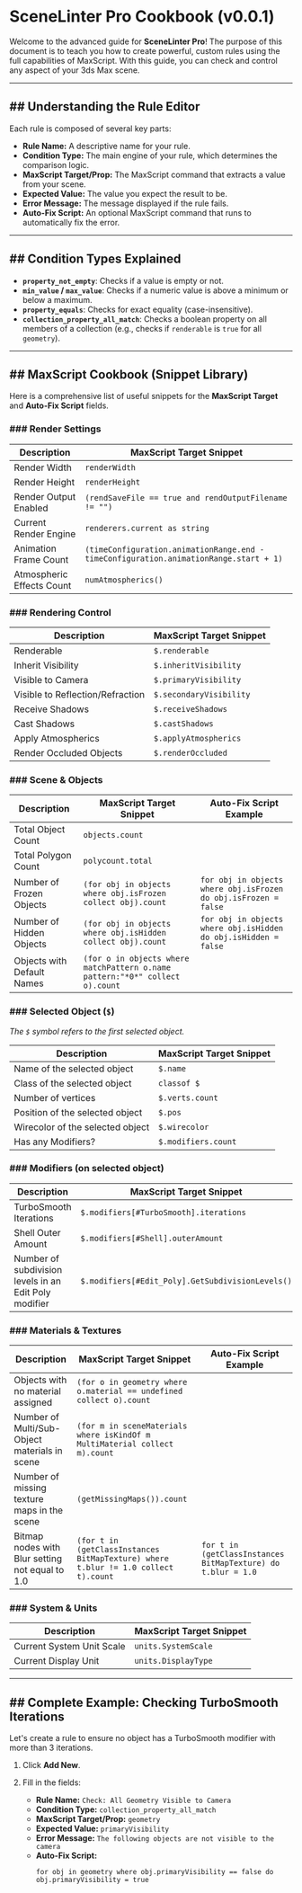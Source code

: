 # SceneLinter Pro Cookbook (v0.0.1)

Welcome to the advanced guide for **SceneLinter Pro**! The purpose of this document is to teach you how to create powerful, custom rules using the full capabilities of MaxScript. With this guide, you can check and control any aspect of your 3ds Max scene.

---
## ## Understanding the Rule Editor

Each rule is composed of several key parts:

* **Rule Name:** A descriptive name for your rule.
* **Condition Type:** The main engine of your rule, which determines the comparison logic.
* **MaxScript Target/Prop:** The MaxScript command that extracts a value from your scene.
* **Expected Value:** The value you expect the result to be.
* **Error Message:** The message displayed if the rule fails.
* **Auto-Fix Script:** An optional MaxScript command that runs to automatically fix the error.

---
## ## Condition Types Explained

* **`property_not_empty`**: Checks if a value is empty or not.
* **`min_value` / `max_value`**: Checks if a numeric value is above a minimum or below a maximum.
* **`property_equals`**: Checks for exact equality (case-insensitive).
* **`collection_property_all_match`**: Checks a boolean property on all members of a collection (e.g., checks if `renderable` is `true` for all `geometry`).

---
## ## MaxScript Cookbook (Snippet Library)

Here is a comprehensive list of useful snippets for the **MaxScript Target** and **Auto-Fix Script** fields.

### ### Render Settings

| Description                | MaxScript Target Snippet                               |
| -------------------------- | ------------------------------------------------------ |
| Render Width               | `renderWidth`                                          |
| Render Height              | `renderHeight`                                         |
| Render Output Enabled      | `(rendSaveFile == true and rendOutputFilename != "")`  |
| Current Render Engine      | `renderers.current as string`                          |
| Animation Frame Count      | `(timeConfiguration.animationRange.end - timeConfiguration.animationRange.start + 1)` |
| Atmospheric Effects Count  | `numAtmospherics()`                                    |

### ### Rendering Control

| Description                | MaxScript Target Snippet                               |
| -------------------------- | ------------------------------------------------------ |
| Renderable                 | `$.renderable`                                          |
| Inherit Visibility         | `$.inheritVisibility`                                         |
| Visible to Camera          | `$.primaryVisibility`  |
| Visible to Reflection/Refraction      | `$.secondaryVisibility`                          |
| Receive Shadows            | `$.receiveShadows` |
| Cast Shadows               | `$.castShadows`                                    |
| Apply Atmospherics         | `$.applyAtmospherics`                                    |
| Render Occluded Objects    | `$.renderOccluded`                                    |


### ### Scene & Objects

| Description                        | MaxScript Target Snippet                                       | Auto-Fix Script Example                                           |
| ---------------------------------- | -------------------------------------------------------------- | ----------------------------------------------------------------- |
| Total Object Count                 | `objects.count`                                                |                                                                   |
| Total Polygon Count                | `polycount.total`                                              |                                                                   |
| Number of Frozen Objects           | `(for obj in objects where obj.isFrozen collect obj).count`    | `for obj in objects where obj.isFrozen do obj.isFrozen = false`   |
| Number of Hidden Objects           | `(for obj in objects where obj.isHidden collect obj).count`    | `for obj in objects where obj.isHidden do obj.isHidden = false` |
| Objects with Default Names         | `(for o in objects where matchPattern o.name pattern:"*0*" collect o).count` |                                                                   |

### ### Selected Object (`$`)

*The `$` symbol refers to the first selected object.*

| Description                  | MaxScript Target Snippet               |
| ---------------------------- | -------------------------------------- |
| Name of the selected object  | `$.name`                               |
| Class of the selected object | `classof $`                            |
| Number of vertices           | `$.verts.count`                        |
| Position of the selected object | `$.pos`                                |
| Wirecolor of the selected object | `$.wirecolor`                          |
| Has any Modifiers?           | `$.modifiers.count`                    |

### ### Modifiers (on selected object)

| Description                               | MaxScript Target Snippet                                |
| ----------------------------------------- | ------------------------------------------------------- |
| TurboSmooth Iterations                    | `$.modifiers[#TurboSmooth].iterations`                  |
| Shell Outer Amount                        | `$.modifiers[#Shell].outerAmount`                       |
| Number of subdivision levels in an Edit Poly modifier | `$.modifiers[#Edit_Poly].GetSubdivisionLevels()` |

### ### Materials & Textures

| Description                                      | MaxScript Target Snippet                                 | Auto-Fix Script Example                               |
| ------------------------------------------------ | -------------------------------------------------------- | ----------------------------------------------------- |
| Objects with no material assigned                | `(for o in geometry where o.material == undefined collect o).count` |                                                       |
| Number of Multi/Sub-Object materials in scene    | `(for m in sceneMaterials where isKindOf m MultiMaterial collect m).count` |                                                       |
| Number of missing texture maps in the scene      | `(getMissingMaps()).count`                               |                                                       |
| Bitmap nodes with Blur setting not equal to 1.0  | `(for t in (getClassInstances BitMapTexture) where t.blur != 1.0 collect t).count` | `for t in (getClassInstances BitMapTexture) do t.blur = 1.0` |

### ### System & Units

| Description                | MaxScript Target Snippet                               |
| -------------------------- | ------------------------------------------------------ |
| Current System Unit Scale  | `units.SystemScale`                                    |
| Current Display Unit       | `units.DisplayType`                                    |

---
## ## Complete Example: Checking TurboSmooth Iterations

Let's create a rule to ensure no object has a TurboSmooth modifier with more than 3 iterations.

1.  Click **Add New**.
2.  Fill in the fields:

    * **Rule Name:** `Check: All Geometry Visible to Camera`
    * **Condition Type:** `collection_property_all_match`
    * **MaxScript Target/Prop:** `geometry`
    * **Expected Value:** `primaryVisibility`
    * **Error Message:** `The following objects are not visible to the camera`
    * **Auto-Fix Script:**
        ```maxscript
        for obj in geometry where obj.primaryVisibility == false do obj.primaryVisibility = true
        ```
